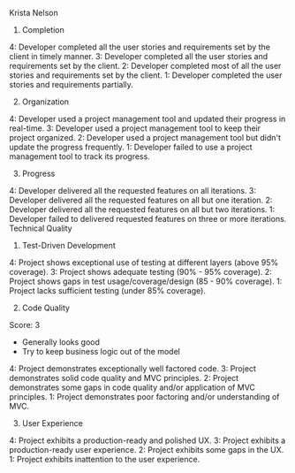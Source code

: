 Krista Nelson

1. Completion

4: Developer completed all the user stories and requirements set by the client in timely manner.
3: Developer completed all the user stories and requirements set by the client.
2: Developer completed most of all the user stories and requirements set by the client.
1: Developer completed the user stories and requirements partially.

2. Organization

4: Developer used a project management tool and updated their progress in real-time.
3: Developer used a project management tool to keep their project organized.
2: Developer used a project management tool but didn't update the progress frequently.
1: Developer failed to use a project management tool to track its progress.

3. Progress

4: Developer delivered all the requested features on all iterations.
3: Developer delivered all the requested features on all but one iteration.
2: Developer delivered all the requested features on all but two iterations.
1: Developer failed to delivered requested features on three or more iterations.
Technical Quality

1. Test-Driven Development

4: Project shows exceptional use of testing at different layers (above 95% coverage).
3: Project shows adequate testing (90% - 95% coverage).
2: Project shows gaps in test usage/coverage/design (85 - 90% coverage).
1: Project lacks sufficient testing (under 85% coverage).

2. Code Quality

Score: 3

* Generally looks good
* Try to keep business logic out of the model

4: Project demonstrates exceptionally well factored code.
3: Project demonstrates solid code quality and MVC principles.
2: Project demonstrates some gaps in code quality and/or application of MVC principles.
1: Project demonstrates poor factoring and/or understanding of MVC.

3. User Experience

4: Project exhibits a production-ready and polished UX.
3: Project exhibits a production-ready user experience.
2: Project exhibits some gaps in the UX.
1: Project exhibits inattention to the user experience.

